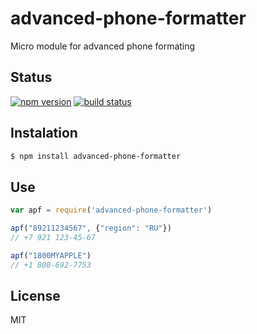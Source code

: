 # advanced-phone-formatter

  Micro module for advanced phone formating

## Status

[![npm version][npm-image]][npm-url]
[![build status][travis-image]][travis-url]

## Instalation

```sh
$ npm install advanced-phone-formatter
```

## Use

```js
var apf = require('advanced-phone-formatter')

apf("89211234567", {"region": "RU"})
// +7 921 123-45-67

apf("1800MYAPPLE")
// +1 800-692-7753
```

## License

  MIT
  
[npm-image]: https://img.shields.io/npm/v/advanced-phone-formatter.svg?style=flat-square
[npm-url]: https://npmjs.org/package/advanced-phone-formatter
[travis-image]: https://travis-ci.org/beshkenadze/advanced-phone-formatter.svg?style=flat-square&branch=0.1.1
[travis-url]: https://travis-ci.org/beshkenadze/advanced-phone-formatter
